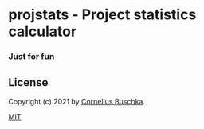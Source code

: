 # projstats - Project statistics calculator

### Just for fun

## License
Copyright (c) 2021 by [Cornelius Buschka](https://github.com/cbuschka).

[MIT](./license.txt)
